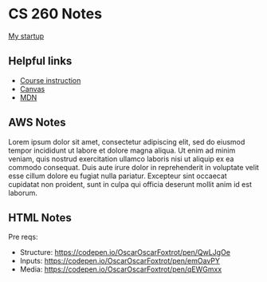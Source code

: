 # CS 260 Notes

[My startup](https://simon.cs260.click)

## Helpful links

- [Course instruction](https://github.com/webprogramming260)
- [Canvas](https://byu.instructure.com)
- [MDN](https://developer.mozilla.org)

## AWS Notes

Lorem ipsum dolor sit amet, consectetur adipiscing elit, sed do eiusmod tempor incididunt ut labore et dolore magna aliqua. Ut enim ad minim veniam, quis nostrud exercitation ullamco laboris nisi ut aliquip ex ea commodo consequat. Duis aute irure dolor in reprehenderit in voluptate velit esse cillum dolore eu fugiat nulla pariatur. Excepteur sint occaecat cupidatat non proident, sunt in culpa qui officia deserunt mollit anim id est laborum.

## HTML Notes

Pre reqs:
- Structure: https://codepen.io/OscarOscarFoxtrot/pen/QwLJgOe
- Inputs: https://codepen.io/OscarOscarFoxtrot/pen/emOavPY
- Media: https://codepen.io/OscarOscarFoxtrot/pen/qEWGmxx
